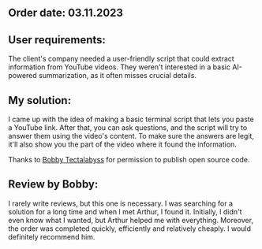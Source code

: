 ## Order date: 03.11.2023

## User requirements:

The client's company needed a user-friendly script that could extract 
information from YouTube videos. They weren't interested in a basic 
AI-powered summarization, as it often misses crucial details. 

## My solution:

I came up with the idea of making a basic terminal script that lets you 
paste a YouTube link. After that, you can ask questions, and the script 
will try to answer them using the video's content. To make sure the 
answers are legit, it'll also show you the part of the video where it 
found the information. 


Thanks to [Bobby Tectalabyss](https://x.com/tectalabyss) for 
permission to publish open source code.

## Review by Bobby:

I rarely write reviews, but this one is necessary. I was searching for a 
solution for a long time and when I met Arthur, I found it. Initially, I 
didn't even know what I wanted, but Arthur helped me with everything. 
Moreover, the order was completed quickly, efficiently and relatively 
cheaply. I would definitely recommend him.

